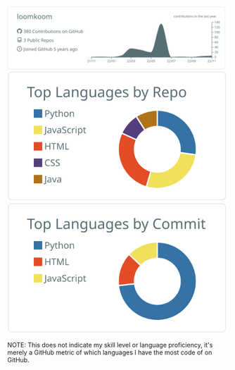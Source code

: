 <p  align="center">
  <img src="https://raw.githubusercontent.com/loomkoom/loomkoom-test/master/profile-summary-card-output/default/0-profile-details.svg" alt="github stats"></br>
  <img src="https://raw.githubusercontent.com/loomkoom/loomkoom-test/master/profile-summary-card-output/default/1-repos-per-language.svg">
  <img src="https://raw.githubusercontent.com/loomkoom/loomkoom-test/master/profile-summary-card-output/default/2-most-commit-language.svg"></br></p>

NOTE: This does not indicate my skill level or language proficiency, it's merely a GitHub metric of which languages I have the most code of on GitHub.
